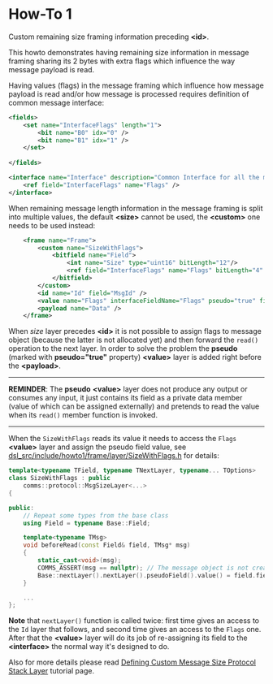 # How-To 1
Custom remaining size framing information preceding **&lt;id&gt;**.

This howto demonstrates having remaining size information in message framing sharing its 2 bytes with
extra flags which influence the way message payload is read. 

Having values (flags) in the message framing which influence how message payload is read and/or how 
message is processed requires definition of common message interface:
```xml
<fields>
    <set name="InterfaceFlags" length="1">
        <bit name="B0" idx="0" />
        <bit name="B1" idx="1" />
    </set>        
    
</fields>

<interface name="Interface" description="Common Interface for all the messages.">
    <ref field="InterfaceFlags" name="Flags" />
</interface>    
```

When remaining message length information in the message framing is split into multiple
values, the default **&lt;size&gt;** cannot be used, the **&lt;custom&gt;** one needs to be used 
instead:
```xml
    <frame name="Frame">
        <custom name="SizeWithFlags">
            <bitfield name="Field">
                <int name="Size" type="uint16" bitLength="12"/>
                <ref field="InterfaceFlags" name="Flags" bitLength="4" />
            </bitfield>
        </custom>        
        <id name="Id" field="MsgId" />
        <value name="Flags" interfaceFieldName="Flags" pseudo="true" field="InterfaceFlags" />
        <payload name="Data" />
    </frame>
```
When _size_ layer precedes **&lt;id&gt;** it is not possible to assign flags to message object 
(because the latter is not allocated yet) and then forward the `read()` operation to the next 
layer. In order to solve the problem the **pseudo** (marked with **pseudo="true"** property) 
**&lt;value&gt;** layer is added right before the **&lt;payload&gt;**.

---

**REMINDER**: The **pseudo** **&lt;value&gt;** layer does not produce any output or consumes any input, it just 
contains its field as a private data member (value of which can be assigned externally) and 
pretends to read the value when its `read()` member function is invoked.

---

When the `SizeWithFlags` reads its value it needs to access the `Flags` **&lt;value&gt;** layer and 
assign the pseudo field value, see [dsl_src/include/howto1/frame/layer/SizeWithFlags.h](dsl_src/include/howto1/frame/layer/SizeWithFlags.h)
for details:
```cpp
template<typename TField, typename TNextLayer, typename... TOptions>
class SizeWithFlags : public
    comms::protocol::MsgSizeLayer<...>
{

public:
    // Repeat some types from the base class
    using Field = typename Base::Field;    

    template<typename TMsg> 
    void beforeRead(const Field& field, TMsg* msg)
    {
        static_cast<void>(msg);
        COMMS_ASSERT(msg == nullptr); // The message object is not created yet
        Base::nextLayer().nextLayer().pseudoField().value() = field.field_flags().value();
    } 

    ...
};
```
**Note** that `nextLayer()` function is called twice: first time gives an access to the `Id` layer 
that follows, and second time gives an access to the `Flags` one. After that the 
**&lt;value&gt;** layer will do its job of re-assigning its field to the **&lt;interface&gt;** the 
normal way it's designed to do.

Also for more details please read [Defining Custom Message Size Protocol Stack Layer](https://commschamp.github.io/comms_doc/page_custom_size_layer.html)
tutorial page.
